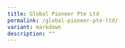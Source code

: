 ```yaml
---
title: Global Pioneer Pte Ltd
permalink: /global-pioneer-pte-ltd/
variant: markdown
description: ""
---
```

